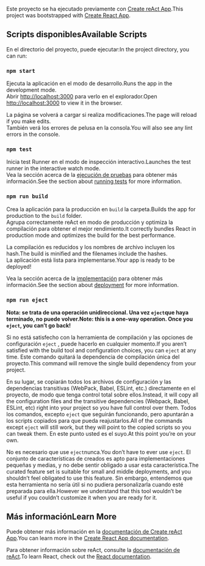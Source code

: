 <span data-ttu-id="37763-101">Este proyecto se ha ejecutado previamente con [Create reAct App](https://github.com/facebook/create-react-app).</span><span class="sxs-lookup"><span data-stu-id="37763-101">This project was bootstrapped with [Create React App](https://github.com/facebook/create-react-app).</span></span>

## <a name="available-scripts"></a><span data-ttu-id="37763-102">Scripts disponibles</span><span class="sxs-lookup"><span data-stu-id="37763-102">Available Scripts</span></span>

<span data-ttu-id="37763-103">En el directorio del proyecto, puede ejecutar:</span><span class="sxs-lookup"><span data-stu-id="37763-103">In the project directory, you can run:</span></span>

### `npm start`

<span data-ttu-id="37763-104">Ejecuta la aplicación en el modo de desarrollo.</span><span class="sxs-lookup"><span data-stu-id="37763-104">Runs the app in the development mode.</span></span><br>
<span data-ttu-id="37763-105">Abrir [http://localhost:3000](http://localhost:3000) para verlo en el explorador.</span><span class="sxs-lookup"><span data-stu-id="37763-105">Open [http://localhost:3000](http://localhost:3000) to view it in the browser.</span></span>

<span data-ttu-id="37763-106">La página se volverá a cargar si realiza modificaciones.</span><span class="sxs-lookup"><span data-stu-id="37763-106">The page will reload if you make edits.</span></span><br>
<span data-ttu-id="37763-107">También verá los errores de pelusa en la consola.</span><span class="sxs-lookup"><span data-stu-id="37763-107">You will also see any lint errors in the console.</span></span>

### `npm test`

<span data-ttu-id="37763-108">Inicia test Runner en el modo de inspección interactivo.</span><span class="sxs-lookup"><span data-stu-id="37763-108">Launches the test runner in the interactive watch mode.</span></span><br>
<span data-ttu-id="37763-109">Vea la sección acerca de la [ejecución de pruebas](https://facebook.github.io/create-react-app/docs/running-tests) para obtener más información.</span><span class="sxs-lookup"><span data-stu-id="37763-109">See the section about [running tests](https://facebook.github.io/create-react-app/docs/running-tests) for more information.</span></span>

### `npm run build`

<span data-ttu-id="37763-110">Crea la aplicación para la producción en `build` la carpeta.</span><span class="sxs-lookup"><span data-stu-id="37763-110">Builds the app for production to the `build` folder.</span></span><br>
<span data-ttu-id="37763-111">Agrupa correctamente reAct en modo de producción y optimiza la compilación para obtener el mejor rendimiento.</span><span class="sxs-lookup"><span data-stu-id="37763-111">It correctly bundles React in production mode and optimizes the build for the best performance.</span></span>

<span data-ttu-id="37763-112">La compilación es reducidos y los nombres de archivo incluyen los hash.</span><span class="sxs-lookup"><span data-stu-id="37763-112">The build is minified and the filenames include the hashes.</span></span><br>
<span data-ttu-id="37763-113">La aplicación está lista para implementarse.</span><span class="sxs-lookup"><span data-stu-id="37763-113">Your app is ready to be deployed!</span></span>

<span data-ttu-id="37763-114">Vea la sección acerca de la [implementación](https://facebook.github.io/create-react-app/docs/deployment) para obtener más información.</span><span class="sxs-lookup"><span data-stu-id="37763-114">See the section about [deployment](https://facebook.github.io/create-react-app/docs/deployment) for more information.</span></span>

### `npm run eject`

<span data-ttu-id="37763-115">**Nota: se trata de una operación unidireccional. Una vez `eject`que haya terminado, no puede volver.**</span><span class="sxs-lookup"><span data-stu-id="37763-115">**Note: this is a one-way operation. Once you `eject`, you can’t go back!**</span></span>

<span data-ttu-id="37763-116">Si no está satisfecho con la herramienta de compilación y las opciones de configuración `eject` , puede hacerlo en cualquier momento.</span><span class="sxs-lookup"><span data-stu-id="37763-116">If you aren’t satisfied with the build tool and configuration choices, you can `eject` at any time.</span></span> <span data-ttu-id="37763-117">Este comando quitará la dependencia de compilación única del proyecto.</span><span class="sxs-lookup"><span data-stu-id="37763-117">This command will remove the single build dependency from your project.</span></span>

<span data-ttu-id="37763-118">En su lugar, se copiarán todos los archivos de configuración y las dependencias transitivas (WebPack, Babel, ESLint, etc.) directamente en el proyecto, de modo que tenga control total sobre ellos.</span><span class="sxs-lookup"><span data-stu-id="37763-118">Instead, it will copy all the configuration files and the transitive dependencies (Webpack, Babel, ESLint, etc) right into your project so you have full control over them.</span></span> <span data-ttu-id="37763-119">Todos los comandos, excepto `eject` que seguirán funcionando, pero apuntarán a los scripts copiados para que pueda reajustarlos.</span><span class="sxs-lookup"><span data-stu-id="37763-119">All of the commands except `eject` will still work, but they will point to the copied scripts so you can tweak them.</span></span> <span data-ttu-id="37763-120">En este punto usted es el suyo.</span><span class="sxs-lookup"><span data-stu-id="37763-120">At this point you’re on your own.</span></span>

<span data-ttu-id="37763-121">No es necesario que use `eject`nunca.</span><span class="sxs-lookup"><span data-stu-id="37763-121">You don’t have to ever use `eject`.</span></span> <span data-ttu-id="37763-122">El conjunto de características de creados es apto para implementaciones pequeñas y medias, y no debe sentir obligado a usar esta característica.</span><span class="sxs-lookup"><span data-stu-id="37763-122">The curated feature set is suitable for small and middle deployments, and you shouldn’t feel obligated to use this feature.</span></span> <span data-ttu-id="37763-123">Sin embargo, entendemos que esta herramienta no sería útil si no pudiera personalizarla cuando esté preparada para ella.</span><span class="sxs-lookup"><span data-stu-id="37763-123">However we understand that this tool wouldn’t be useful if you couldn’t customize it when you are ready for it.</span></span>

## <a name="learn-more"></a><span data-ttu-id="37763-124">Más información</span><span class="sxs-lookup"><span data-stu-id="37763-124">Learn More</span></span>

<span data-ttu-id="37763-125">Puede obtener más información en la [documentación de Create reAct App](https://facebook.github.io/create-react-app/docs/getting-started).</span><span class="sxs-lookup"><span data-stu-id="37763-125">You can learn more in the [Create React App documentation](https://facebook.github.io/create-react-app/docs/getting-started).</span></span>

<span data-ttu-id="37763-126">Para obtener información sobre reAct, consulte la [documentación de reAct](https://reactjs.org/).</span><span class="sxs-lookup"><span data-stu-id="37763-126">To learn React, check out the [React documentation](https://reactjs.org/).</span></span>

